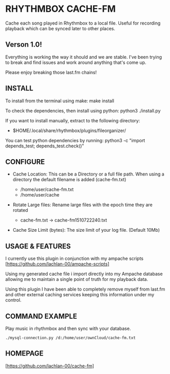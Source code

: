RHYTHMBOX CACHE-FM
==================

Cache each song played in Rhythmbox to a local file.
Useful for recording playback which can be synced later to other places.

Verson 1.0!
-----------

Everything is working the way it should and we are stable.
I've been trying to break and find issues and work around
anything that's come up.

Please enjoy breaking those last.fm chains!

INSTALL
-------

To install from the terminal using make:
make install

To check the dependencies, then install using python:
python3 ./install.py

If you want to install manually, extract to the following directory:
 * $HOME/.local/share/rhythmbox/plugins/fileorganizer/

You can test python dependencies by running:
python3 -c "import depends_test; depends_test.check()"

CONFIGURE
---------

 * Cache Location: This can be a Directory or a full file path.
   When using a directory the default filename is added (cache-fm.txt)
	* /home/user/cache-fm.txt
    * /home/user/cache

 * Rotate Large files: Rename large files with the epoch time they are rotated
    * cache-fm.txt -> cache-fm1510722240.txt

 * Cache Size Limit (bytes): The size limit of your log file. (Default 10Mb)


USAGE & FEATURES
----------------

I currently use this plugin in conjunction with my ampache scripts
[https://github.com/lachlan-00/ampache-scripts]

Using my generated cache file i import directly into my Ampache database
allowing me to maintain a single point of truth for my playback data.

Using this plugin I have been able to completely remove myself from last.fm
and other external caching services keeping this information under my control.

COMMAND EXAMPLE
---------------

Play music in rhythmbox and then sync with your database.
~~~
./mysql-connection.py /d:/home/user/ownCloud/cache-fm.txt
~~~

HOMEPAGE
--------

[https://github.com/lachlan-00/cache-fm]
